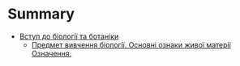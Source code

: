 # Summary

* [Вступ до бiологiї та ботанiки](1/predmet_vivchennya_biologi_osnovni_oznaki_zhivo_materi_oznachennya.md)
   * [Предмет вивчення бiологiї. Основнi ознаки живої матерiї Означення.](1/predmet_vivchennya_biologi_osnovni_oznaki_zhivo_materi_oznachennya.md)


